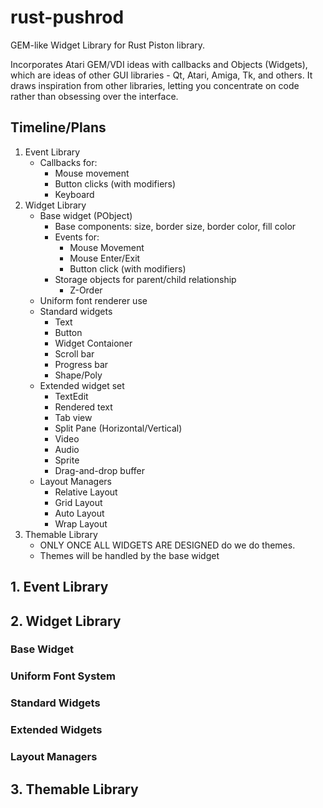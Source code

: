 # rust-pushrod

GEM-like Widget Library for Rust Piston library.

Incorporates Atari GEM/VDI ideas with callbacks and Objects (Widgets), which
are ideas of other GUI libraries - Qt, Atari, Amiga, Tk, and others.  It draws
inspiration from other libraries, letting you concentrate on code rather than
obsessing over the interface.

## Timeline/Plans

1. Event Library
   - Callbacks for:
       - Mouse movement
       - Button clicks (with modifiers)
       - Keyboard
2. Widget Library
   - Base widget (PObject)
       - Base components: size, border size, border color, fill color
       - Events for:
           - Mouse Movement
           - Mouse Enter/Exit
           - Button click (with modifiers)
       - Storage objects for parent/child relationship
           - Z-Order
   - Uniform font renderer use
   - Standard widgets
       - Text
       - Button
       - Widget Contaioner
       - Scroll bar
       - Progress bar
       - Shape/Poly
   - Extended widget set
       - TextEdit
       - Rendered text
       - Tab view
       - Split Pane (Horizontal/Vertical)
       - Video
       - Audio
       - Sprite
       - Drag-and-drop buffer
   - Layout Managers
       - Relative Layout
       - Grid Layout
       - Auto Layout
       - Wrap Layout
3. Themable Library
   - ONLY ONCE ALL WIDGETS ARE DESIGNED do we do themes.
   - Themes will be handled by the base widget

## 1. Event Library

## 2. Widget Library

### Base Widget

### Uniform Font System

### Standard Widgets

### Extended Widgets

### Layout Managers

## 3. Themable Library


